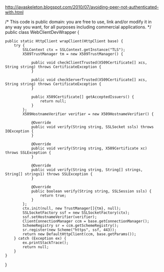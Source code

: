 http://javaskeleton.blogspot.com/2010/07/avoiding-peer-not-authenticated-with.html


/*
This code is public domain: you are free to use, link and/or modify it in any way you want, for all purposes including commercial applications. 
*/
public class WebClientDevWrapper {
 
    public static HttpClient wrapClient(HttpClient base) {
        try {
            SSLContext ctx = SSLContext.getInstance("TLS");
            X509TrustManager tm = new X509TrustManager() {
 
                public void checkClientTrusted(X509Certificate[] xcs, String string) throws CertificateException {
                }
 
                public void checkServerTrusted(X509Certificate[] xcs, String string) throws CertificateException {
                }
 
                public X509Certificate[] getAcceptedIssuers() {
                    return null;
                }
            };
            X509HostnameVerifier verifier = new X509HostnameVerifier() {
 
                @Override
                public void verify(String string, SSLSocket ssls) throws IOException {
                }
 
                @Override
                public void verify(String string, X509Certificate xc) throws SSLException {
                }
 
                @Override
                public void verify(String string, String[] strings, String[] strings1) throws SSLException {
                }
 
                @Override
                public boolean verify(String string, SSLSession ssls) {
                    return true;
                }
            };
            ctx.init(null, new TrustManager[]{tm}, null);
            SSLSocketFactory ssf = new SSLSocketFactory(ctx);
            ssf.setHostnameVerifier(verifier);
            ClientConnectionManager ccm = base.getConnectionManager();
            SchemeRegistry sr = ccm.getSchemeRegistry();
            sr.register(new Scheme("https", ssf, 443));
            return new DefaultHttpClient(ccm, base.getParams());
        } catch (Exception ex) {
            ex.printStackTrace();
            return null;
        }
    }
}

